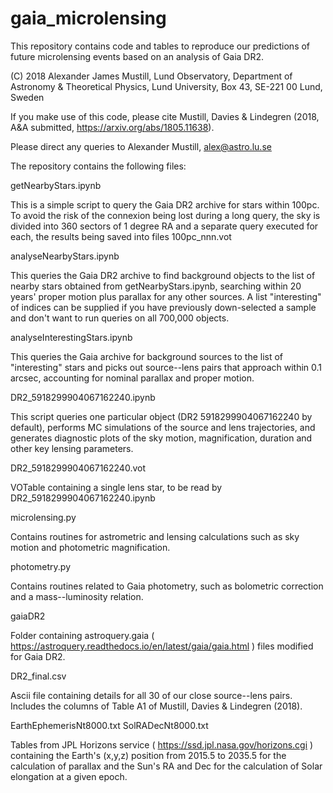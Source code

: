 # gaia_microlensing

This repository contains code and tables to reproduce our predictions of future microlensing events based on an analysis of Gaia DR2. 

(C) 2018 Alexander James Mustill, Lund Observatory, Department of Astronomy & Theoretical Physics, Lund University, Box 43, SE-221 00 Lund, Sweden

If you make use of this code, please cite Mustill, Davies &amp; Lindegren (2018, A&amp;A submitted, https://arxiv.org/abs/1805.11638).

Please direct any queries to Alexander Mustill, alex@astro.lu.se

The repository contains the following files:

getNearbyStars.ipynb

This is a simple script to query the Gaia DR2 archive for stars within 100pc. To avoid the risk of the connexion being lost during a long query, the sky is divided into 360 sectors of 1 degree RA and a separate query executed for each, the results being saved into files 100pc_nnn.vot

analyseNearbyStars.ipynb

This queries the Gaia DR2 archive to find background objects to the list of nearby stars obtained from getNearbyStars.ipynb, searching within 20 years' proper motion plus parallax for any other sources. A list "interesting" of indices can be supplied if you have previously down-selected a sample and don't want to run queries on all 700,000 objects.

analyseInterestingStars.ipynb

This queries the Gaia archive for background sources to the list of "interesting" stars and picks out source--lens pairs that approach within 0.1 arcsec, accounting for nominal parallax and proper motion.

DR2_5918299904067162240.ipynb

This script queries one particular object (DR2 5918299904067162240 by default), performs MC simulations of the source and lens trajectories, and generates diagnostic plots of the sky motion, magnification, duration and other key lensing parameters.

DR2_5918299904067162240.vot

VOTable containing a single lens star, to be read by DR2_5918299904067162240.ipynb

microlensing.py

Contains routines for astrometric and lensing calculations such as sky motion and photometric magnification.

photometry.py

Contains routines related to Gaia photometry, such as bolometric correction and a mass--luminosity relation.

gaiaDR2

Folder containing astroquery.gaia ( https://astroquery.readthedocs.io/en/latest/gaia/gaia.html ) files modified for Gaia DR2.

DR2_final.csv

Ascii file containing details for all 30 of our close source--lens pairs. Includes the columns of Table A1 of Mustill, Davies & Lindegren (2018).

EarthEphemerisNt8000.txt
SolRADecNt8000.txt

Tables from JPL Horizons service ( https://ssd.jpl.nasa.gov/horizons.cgi ) containing the Earth's (x,y,z) position from 2015.5 to 2035.5 for the calculation of parallax and the Sun's RA and Dec for the calculation of Solar elongation at a given epoch.

